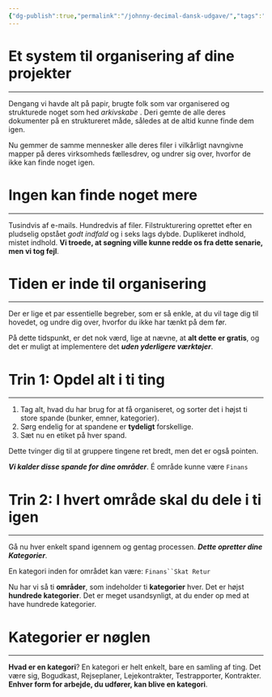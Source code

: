 ```yaml
---
{"dg-publish":true,"permalink":"/johnny-decimal-dansk-udgave/","tags":"gardenEntry","dgHomeLink":true,"dgPassFrontmatter":false}
---
```


# Et system til organisering af dine projekter
***
Dengang vi havde alt på papir, brugte folk som var organisered og strukturede noget som hed *arkivskabe* . Deri gemte de alle deres dokumenter på en struktureret måde, således at de altid kunne finde dem igen.

Nu gemmer de samme mennesker alle deres filer i vilkårligt navngivne mapper på deres virksomheds fællesdrev, og undrer sig over, hvorfor de ikke  kan finde noget igen.

# Ingen kan finde noget mere
***
Tusindvis af e-mails. Hundredvis af filer. Filstrukturering oprettet efter en pludselig opstået *godt indfald* og i seks lags dybde. Duplikeret indhold, mistet indhold. **Vi troede, at søgning ville kunne redde os fra dette senarie, men vi tog fejl**.

# Tiden er inde til organisering
***
Der er lige et par essentielle begreber, som er så enkle, at du vil tage dig til hovedet, og undre dig over, hvorfor du ikke har tænkt på dem før.

På dette tidspunkt, er det nok værd, lige at nævne, at **alt dette er gratis**, og det er muligt at implementere det ***uden yderligere værktøjer***.

# Trin 1: Opdel alt i ti ting
***
1. Tag alt, hvad du har brug for at få organiseret, og sorter det i højst ti store spande (bunker, emner, kategorier).
2. Sørg endelig for at spandene er **tydeligt** forskellige.
3. Sæt nu en etiket på hver spand.

Dette tvinger dig til at gruppere tingene ret bredt, men det er også pointen.

***Vi kalder disse spande for dine områder***. É område kunne være `Finans`

# Trin 2: I hvert område skal du dele i ti igen
***
Gå nu hver enkelt spand igennem og gentag processen. ***Dette opretter dine Kategorier***.

En kategori inden for området kan være: `Finans``Skat Retur`

Nu har vi så ti **områder**, som indeholder ti **kategorier** hver. Det er højst **hundrede kategorier**. Det er meget usandsynligt, at du ender op med at have hundrede kategorier.

# Kategorier er nøglen
***
**Hvad er en kategori**? 
En kategori er helt enkelt, bare en samling af ting. Det være sig, Bogudkast, Rejseplaner, Lejekontrakter, Testrapporter, Kontrakter. **Enhver form for arbejde, du udfører, kan blive en kategori**.




